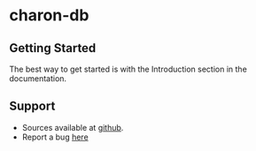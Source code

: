 # charon-db 

## Getting Started

The best way to get started is with the Introduction section in the documentation.

## Support

- Sources available at [github](https://github.com/charonlab/charon-db).
- Report a bug [here](https://github.com/charonlab/charon-db/issues) 
